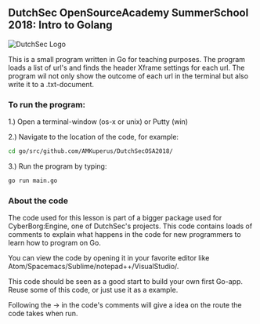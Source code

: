 ## DutchSec OpenSourceAcademy SummerSchool 2018: Intro to Golang

![DutchSec Logo](https://dutchsec.com/wp-content/uploads/2017/07/dutchsec_logo_color.png "DutchSec Logo")

This is a small program written in Go for teaching purposes. The program loads a list of url's and finds the header Xframe settings for each url. The program wil not only show the outcome of each url in the terminal but also write it to a .txt-document.

### To run the program:

1.) Open a terminal-window (os-x or unix) or Putty (win)

2.) Navigate to the location of the code, for example:

```bash
cd go/src/github.com/AMKuperus/DutchSecOSA2018/
```

3.) Run the program by typing:

```bash
go run main.go
```



### About the code

The code used for this lesson is part of a bigger package used for CyberBorg:Engine, one of DutchSec's projects. This code contains loads of comments to explain what happens in the code for new programmers to learn how to program on Go.

You can view the code by opening it in your favorite editor like Atom/Spacemacs/Sublime/notepad++/VisualStudio/.

This code should be seen as a good start to build your own first Go-app. Reuse some of this code, or just use it as a example.

Following the -> in the code's comments will give a idea on the route the code takes when run. 
